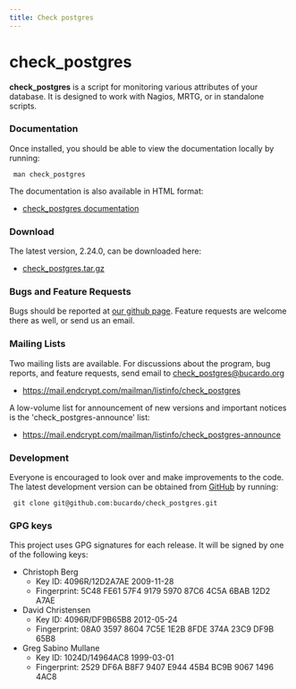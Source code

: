 ```yaml
---
title: Check postgres
---
```


# check_postgres #

**check_postgres** is a script for monitoring various attributes of your database. It is designed to work with Nagios, MRTG, or in standalone scripts.

### Documentation

Once installed, you should be able to view the documentation locally by running:

` man check_postgres`

The documentation is also available in HTML format:

-   [check_postgres documentation](http://bucardo.org/check_postgres/check_postgres.pl.html)

### Download

The latest version, 2.24.0, can be downloaded here:

-   [check_postgres.tar.gz](http://bucardo.org/downloads/check_postgres.tar.gz)

### Bugs and Feature Requests

Bugs should be reported at [our github page](https://github.com/bucardo/check_postgres/issues). Feature requests are welcome there as well, or send us an email.

### Mailing Lists

Two mailing lists are available. For discussions about the program, bug reports, and feature requests, send email to check_postgres@bucardo.org

-   <https://mail.endcrypt.com/mailman/listinfo/check_postgres>

A low-volume list for announcement of new versions and important notices is the 'check_postgres-announce' list:

-   <https://mail.endcrypt.com/mailman/listinfo/check_postgres-announce>

### Development

Everyone is encouraged to look over and make improvements to the code. The latest development version can be obtained from [GitHub](https://github.com/bucardo/check_postgres/) by running:

` git clone git@github.com:bucardo/check_postgres.git`

### GPG keys

This project uses GPG signatures for each release. It will be signed by one of the following keys:

* Christoph Berg
    * Key ID: 4096R/12D2A7AE 2009-11-28
    * Fingerprint: 5C48 FE61 57F4 9179 5970  87C6 4C5A 6BAB 12D2 A7AE
* David Christensen
    * Key ID: 4096R/DF9B65B8 2012-05-24
    * Fingerprint: 08A0 3597 8604 7C5E 1E2B  8FDE 374A 23C9 DF9B 65B8
* Greg Sabino Mullane
    * Key ID: 1024D/14964AC8 1999-03-01
    * Fingerprint: 2529 DF6A B8F7 9407 E944  45B4 BC9B 9067 1496 4AC8
